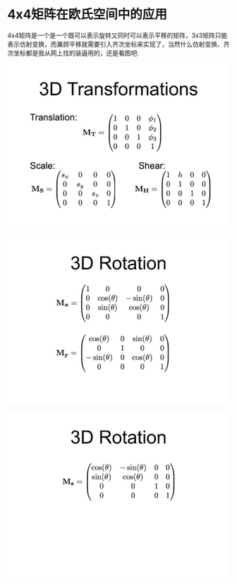 4x4矩阵在欧氏空间中的应用
============================

4x4矩阵是一个是一个既可以表示旋转又同时可以表示平移的矩阵，3x3矩阵只能表示仿射变换，而兼顾平移就需要引入齐次坐标来实现了，当然什么仿射变换、齐次坐标都是我从网上找的装逼用的，还是看图吧:

![p1](https://github.com/13731160065/Tips/raw/master/images/Martix4x4/mar1.jpg)

![p2](https://github.com/13731160065/Tips/raw/master/images/Martix4x4/mar2.jpg)

![p3](https://github.com/13731160065/Tips/raw/master/images/Martix4x4/mar3.jpg)
